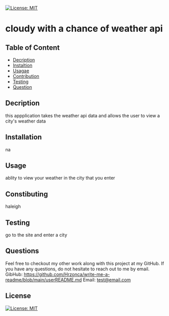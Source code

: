 
[![License: MIT](https://img.shields.io/badge/License-MIT-blueviolet.svg)](https://opensource.org/licenses/MIT)

# cloudy with a chance of weather api

## Table of Content
- [Decription](#description)
- [Instaltion](#installation)
- [Usagae](#usage)
- [Contribution](#contribution)
- [Testing](#testing)
- [Question](#questions)

## Decription
this appplication takes the weather api data and allows the user to view a city's weather data

## Installation
na

## Usage
ablity to view your weather in the city that you enter

## Constibuting
haleigh 

## Testing
go to the site and enter a city

## Questions
Feel free to checkout my other work along with this project at my GitHub.
If you have any questions, do not hesitate to reach out to me by email. 
GibHub: https://github.com/Hrzonca/write-me-a-readme/blob/main/userREADME.md
Email: test@email.com

## License
[![License: MIT](https://img.shields.io/badge/License-MIT-blueviolet.svg)](https://opensource.org/licenses/MIT)
